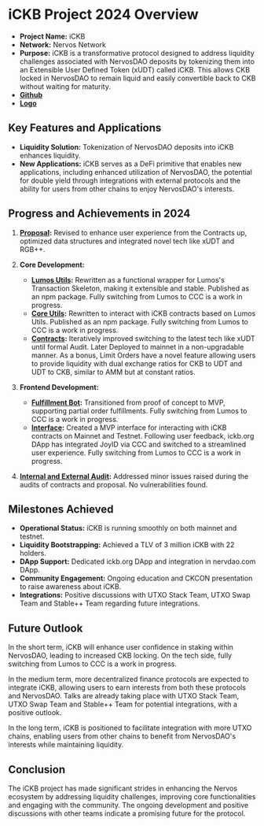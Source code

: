 # iCKB Project 2024 Overview

- **Project Name:** iCKB
- **Network:** Nervos Network
- **Purpose:** iCKB is a transformative protocol designed to address liquidity challenges associated with NervosDAO deposits by tokenizing them into an Extensible User Defined Token (xUDT) called iCKB. This allows CKB locked in NervosDAO to remain liquid and easily convertible back to CKB without waiting for maturity.
- [**Github**](https://github.com/ickb/)
- [**Logo**](https://github.com/ickb/proposal/blob/master/logo.png)


## Key Features and Applications

- **Liquidity Solution:** Tokenization of NervosDAO deposits into iCKB enhances liquidity.
- **New Applications:** iCKB serves as a DeFi primitive that enables new applications, including enhanced utilization of NervosDAO, the potential for double yield through integrations with external protocols and the ability for users from other chains to enjoy NervosDAO's interests.

## Progress and Achievements in 2024

1. **[Proposal](https://github.com/ickb/proposal):** Revised to enhance user experience from the Contracts up, optimized data structures and integrated novel tech like xUDT and RGB++.

2. **Core Development:**
   - **[Lumos Utils](https://github.com/ickb/lumos-utils):** Rewritten as a functional wrapper for Lumos's Transaction Skeleton, making it extensible and stable. Published as an npm package. Fully switching from Lumos to CCC is a work in progress.
   - **[Core Utils](https://github.com/ickb/v1-core):** Rewritten to interact with iCKB contracts based on Lumos Utils. Published as an npm package. Fully switching from Lumos to CCC is a work in progress.
   - **[Contracts](https://github.com/ickb/v1-core/tree/master/scripts):** Iteratively improved switching to the latest tech like xUDT until formal Audit. Later Deployed to mainnet in a non-upgradable manner. As a bonus, Limit Orders have a novel feature allowing users to provide liquidity with dual exchange ratios for CKB to UDT and UDT to CKB, similar to AMM but at constant ratios.

3. **Frontend Development:**
   - **[Fulfillment Bot](https://github.com/ickb/v1-bot):** Transitioned from proof of concept to MVP, supporting partial order fulfillments. Fully switching from Lumos to CCC is a work in progress.
   - **[Interface](https://github.com/ickb/v1-interface):** Created a MVP interface for interacting with iCKB contracts on Mainnet and Testnet. Following user feedback, ickb.org DApp has integrated JoyID via CCC and switched to a streamlined user experience. Fully switching from Lumos to CCC is a work in progress.

4. **[Internal and External Audit](http://scalebit.xyz/reports/20240911-ICKB-Final-Audit-Report.pdf):** Addressed minor issues raised during the audits of contracts and proposal. No vulnerabilities found.

## Milestones Achieved

- **Operational Status:** iCKB is running smoothly on both mainnet and testnet.
- **Liquidity Bootstrapping:** Achieved a TLV of 3 million iCKB with 22 holders.
- **DApp Support:** Dedicated ickb.org DApp and integration in nervdao.com DApp.
- **Community Engagement:** Ongoing education and CKCON presentation to raise awareness about iCKB.
- **Integrations:** Positive discussions with UTXO Stack Team, UTXO Swap Team and Stable++ Team regarding future integrations.

## Future Outlook

In the short term, iCKB will enhance user confidence in staking within NervosDAO, leading to increased CKB locking. On the tech side, fully switching from Lumos to CCC is a work in progress.

In the medium term, more decentralized finance protocols are expected to integrate iCKB, allowing users to earn interests from both these protocols and NervosDAO. Talks are already taking place with UTXO Stack Team, UTXO Swap Team and Stable++ Team for potential integrations, with a positive outlook.

In the long term, iCKB is positioned to facilitate integration with more UTXO chains, enabling users from other chains to benefit from NervosDAO's interests while maintaining liquidity.

## Conclusion

The iCKB project has made significant strides in enhancing the Nervos ecosystem by addressing liquidity challenges, improving core functionalities and engaging with the community. The ongoing development and positive discussions with other teams indicate a promising future for the protocol.
